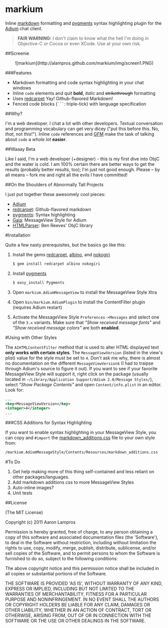 # markium

Inline [markdown][] formatting and [pygments][] syntax highlighting plugin for the [Adium][] chat client.

>**FAIR WARNING:** I don't claim to know what the hell I'm doing in Objective-C *or* Cocoa or even XCode. Use at your own risk.

##Screenie

<center>
![markium](http://alampros.github.com/markium/img/screen1.PNG)
</center>

###Features

* Markdown formatting and code syntax highlighting in your chat windows
* Inline `code` elements and quit **bold**, *italic* and ~~strikethrough~~ formatting
* Uses [redcarpet][] Yay! Github-flavored Markdown!
* Fenced code blocks (<code>```</code>: triple-tick) with language specification


##Why?

I'm a web developer. I chat a lot with other developers. Textual conversation and programming vocabulary can get very dicey ("put this before this. No, *that*, not *this*!"). Inline `code` references and [GFM][] make the task of talking about `code` a *whole lot* **easier**.

##Waaay Beta

Like I said, I'm a web developer (+designer) - this is my first dive into ObjC and the water is cold. I am 100% certain there are better ways to get the results (probably better results, too); I'm just not good enough. Please – by all means – fork me and right all the evils I have committed!

##On the Shoulders of Abnormally Tall Projects

I just put together these awesomely cool pieces:

* [Adium][]
* [redcarpet][]: Github-flavored markdown
* [pygments][]: Syntax highlighting
* [Gaia][]: MessageView Style for Adium
* [HTMLParser][]: Ben Reeves' ObjC library

#Installation

Quite a few nasty prerequisites, but the basics go like this:

1. Install the gems [redcarpet][], [albino][], and [nokogiri][]

	```bash
	$ gem install redcarpet albino nokogiri
	```
2. Install [pygments][]

	```bash
	$ easy_install Pygments
	```
3. Open `markium.AdiumMessageView` to install the MessageView Style Xtra
4. Open `bin/markium.AdiumPlugin` to install the ContentFilter plugin (requires Adium restart)
5. Activate the MessageView Style `Preferences->Messages` and select one of the `3.x` variants. Make sure that *"Show received message fonts"* and *"Show received message colors"* are both **enabled**.

#Using with Other Styles

The `AIHTMLContentFilter` method that is used to alter HTML displayed text **only works with certain styles**. The `MessageViewVersion` (listed in the view's plist) value for the style must be set to `4`. Don't ask me why, there is almost no documentation on the different `MessageViewVersion`s (I had to traipse through Adium's source to figure it out). If you want to see if your favorite MessageView Style will support it, right click on the package (usually located in `~/Library/Application Support/Adium 2.0/Message Styles/`), select *"Show Package Contents"* and open `Content/info.plist` in an editor. Look for:

```xml
...
<key>MessageViewVersion</key>
<integer>4</integer>
...
```

###CSS Additions for Syntax Highlighting

If you want to enable syntax highlighting in your MessageView Style, you can copy and `#import` the [markdown_additions.css](https://github.com/alampros/markium/blob/master/markium.AdiumMessageStyle/Contents/Resources/markdown_additions.css) file to your own style from:

```bash
/markium.AdiumMessageStyle/Contents/Resources/markdown_additions.css
```

#To Do

1. Get help making more of this thing self-contained and less reliant on other packages/languages.
2. Add markdown additions css to more MessageView Styles
3. Auto-inline images?
4. Unit tests


##License

(The MIT License)

Copyright (c) 2011 Aaron Lampros

Permission is hereby granted, free of charge, to any person obtaining a copy of this software and associated documentation files (the 'Software'), to deal in the Software without restriction, including without limitation the rights to use, copy, modify, merge, publish, distribute, sublicense, and/or sell copies of the Software, and to permit persons to whom the Software is furnished to do so, subject to the following conditions:

The above copyright notice and this permission notice shall be included in all copies or substantial portions of the Software.

THE SOFTWARE IS PROVIDED 'AS IS', WITHOUT WARRANTY OF ANY KIND, EXPRESS OR IMPLIED, INCLUDING BUT NOT LIMITED TO THE WARRANTIES OF MERCHANTABILITY, FITNESS FOR A PARTICULAR PURPOSE AND NONINFRINGEMENT. IN NO EVENT SHALL THE AUTHORS OR COPYRIGHT HOLDERS BE LIABLE FOR ANY CLAIM, DAMAGES OR OTHER LIABILITY, WHETHER IN AN ACTION OF CONTRACT, TORT OR OTHERWISE, ARISING FROM, OUT OF OR IN CONNECTION WITH THE SOFTWARE OR THE USE OR OTHER DEALINGS IN THE SOFTWARE.


[markdown]: http://daringfireball.net/projects/markdown/
[pygments]: http://pygments.org/
[Adium]: http://adium.im/
[GFM]: github.github.com/github-flavored-markdown/
[redcarpet]: https://github.com/tanoku/redcarpet
[Gaia]: http://www.adiumxtras.com/index.php?a=xtras&xtra_id=4499
[HTMLParser]: https://github.com/zootreeves/Objective-C-HMTL-Parser
[albino]: https://github.com/github/albino
[nokogiri]: https://github.com/tenderlove/nokogiri



